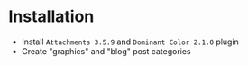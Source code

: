 # Installation

- Install `Attachments 3.5.9` and `Dominant Color 2.1.0` plugin
- Create "graphics" and "blog" post categories
